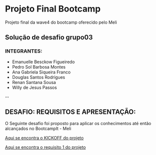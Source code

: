 # Projeto Final Bootcamp
Projeto final da wave4 do bootcamp oferecido pelo Meli
## Solução de desafio grupo03
### INTEGRANTES:
* Emanuelle Besckow Figueiredo
* Pedro Sol Barbosa Montes 
* Ana Gabriela Siqueira Franco 
* Douglas Santos Rodrigues 
* Renan Santana Sousa
* Willy de Jesus Passos

--

## DESAFIO: REQUISITOS E APRESENTAÇÃO:
O Seguinte desafio foi proposto para aplicar os conhecimentos até então alcançados no BootcampIt - Meli


[Aqui se encontra o KICKOFF do projeto](./requisitos/EnunciadoBaseWave4.pdf)

[Aqui se encontra o requisito 1 do projeto](./requisitos/Requito1.pdf)
